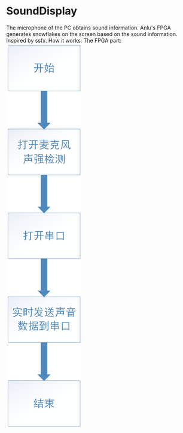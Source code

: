 # SoundDisplay
The microphone of the PC obtains sound information.
Anlu's FPGA generates snowflakes on the screen based on the sound information.
Inspired by ssfx.
How it works:
The FPGA part:
![imagine](https://github.com/Callidora/SoundDisplay/blob/master/1.bmp)

